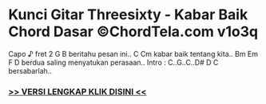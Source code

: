 
 # Kunci Gitar Threesixty - Kabar Baik Chord Dasar ©ChordTela.com v1o3q


Capo ♪ fret 2 G B beritahu pesan ini.. C Cm kabar baik tentang kita.. Bm Em F D berdua saling menyatukan perasaan.. Intro : C..G..C..D# D C bersabarlah..

###  <a href="https://shortlighzx.web.app?sq=Kunci Gitar Threesixty - Kabar Baik Chord Dasar ©ChordTela.com"> >> VERSI LENGKAP KLIK DISINI << </a>
